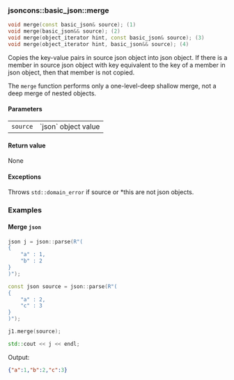 ### jsoncons::basic_json::merge

```cpp
void merge(const basic_json& source); (1)
void merge(basic_json&& source); (2)
void merge(object_iterator hint, const basic_json& source); (3)
void merge(object_iterator hint, basic_json&& source); (4)
```

Copies the key-value pairs in source json object into json object. If there is a member in source json object with key equivalent to the key of a member in json object, 
then that member is not copied. 

The `merge` function performs only a one-level-deep shallow merge, not a deep merge of nested objects.

#### Parameters

<table>
  <tr>
    <td><code>source</code></td>
    <td>`json` object value</td> 
  </tr>
</table>

#### Return value

None

#### Exceptions

Throws `std::domain_error` if source or *this are not json objects.

### Examples

#### Merge `json`

```cpp
json j = json::parse(R"(
{
    "a" : 1,
    "b" : 2
}
)");

const json source = json::parse(R"(
{
    "a" : 2,
    "c" : 3
}
)");

j1.merge(source);

std::cout << j << endl;
```
Output:

```json
{"a":1,"b":2,"c":3}
```

